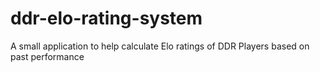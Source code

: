 # ddr-elo-rating-system
A small application to help calculate Elo ratings of DDR Players based on past performance
